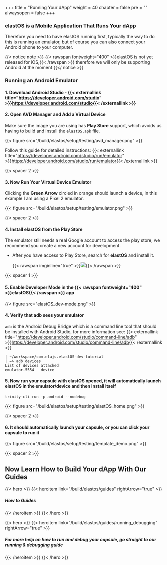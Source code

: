 

+++
title = "Running Your dApp"
weight = 40
chapter = false
pre = ""
alwaysopen = false
+++

### elastOS is a Mobile Application That Runs Your dApp

Therefore you need to have elastOS running first, typically the way to do this is running an emulator, but of course you can also connect your Android phone to your computer. 

{{< notice note >}}
    {{< rawspan fontweight="400" >}}elastOS is not yet released for iOS,{{< /rawspan >}} therefore we will only be supporting Android at the moment
{{</ notice >}}

### Running an Android Emulator

#### 1. Download Android Studio - {{< externallink title="https://developer.android.com/studio" >}}https://developer.android.com/studio{{< /externallink >}}

#### 2. Open AVD Manager and Add a Virtual Device 

Make sure the image you are using has **Play Store** support, which avoids us having to build and install the `elastOS.apk` file.

{{< figure src="/build/elastos/setup/testing/avd_manager.png" >}} 

Follow this guide for detailed instructions: {{< externallink title="https://developer.android.com/studio/run/emulator" >}}https://developer.android.com/studio/run/emulator{{< /externallink >}}

{{< spacer 2 >}}

#### 3. Now Run Your Virtual Device Emulator 

Clicking the **Green Arrow** circled in orange should launch a device, in this example I am using a Pixel 2 emulator. 

{{< figure src="/build/elastos/setup/testing/emulator.png" >}} 

{{< spacer 2 >}}

#### 4. Install elastOS from the Play Store

The emulator still needs a real Google account to access the play store, we recommend you create a new account for development.

- After you have access to Play Store, search for **elastOS** and install it.
    
    {{< rawspan imginline="true" >}}<img src="/build/elastos/setup/testing/elastOS_play-store.png"></img>{{< /rawspan >}}

{{< spacer 1 >}}

#### 5. Enable **Developer Mode** in the {{< rawspan fontweight="400" >}}elastOS{{< /rawspan >}} app

{{< figure src="elastOS_dev-mode.png" >}}


#### 4. Verify that adb sees your emulator

`adb` is the Android Debug Bridge which is a command line tool that should be installed with Android Studio, 
for more information see: {{< externallink title="https://developer.android.com/studio/command-line/adb" >}}https://developer.android.com/studio/command-line/adb{{< /externallink >}}

    | ~/workspace/com.elajs.elastOS-dev-tutorial 
    | => adb devices
    List of devices attached
    emulator-5554	device
    
    
#### 5. Now run your capsule with elastOS opened, it will automatically launch elastOS in the emulator/device and then install itself

    trinity-cli run -p android --nodebug

{{< figure src="/build/elastos/setup/testing/elastOS_home.png" >}} 

{{< spacer 2 >}}

#### 6. It should automatically launch your capsule, or you can click your capsule to run it

{{< figure src="/build/elastos/setup/testing/template_demo.png" >}} 

{{< spacer 2 >}}

## Now Learn How to Build Your dApp With Our Guides

{{< hero >}}
    {{< heroitem link="/build/elastos/guides" rightArrow="true" >}}
        <h5>How to Guides</h5>
    {{< /heroitem >}}
{{< /hero >}}

{{< hero >}}
    {{< heroitem link="/build/elastos/guides/running_debugging" rightArrow="true" >}}
        <h5>For more help on how to run and debug your capsule, go straight to our running & debugging guide</h5>
    {{< /heroitem >}}
{{< /hero >}}  
